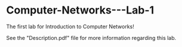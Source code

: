 # Computer-Networks---Lab-1
The first lab for Introduction to Computer Networks!

See the "Description.pdf" file for more information regarding this lab.
